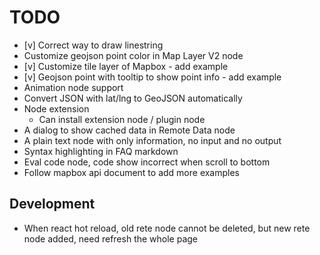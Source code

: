 # TODO

* [v] Correct way to draw linestring
* Customize geojson point color in Map Layer V2 node
* [v] Customize tile layer of Mapbox - add example
* [v] Geojson point with tooltip to show point info - add example
* Animation node support
* Convert JSON with lat/lng to GeoJSON automatically
* Node extension
  * Can install extension node / plugin node
* A dialog to show cached data in Remote Data node
* A plain text node with only information, no input and no output
* Syntax highlighting in FAQ markdown
* Eval code node, code show incorrect when scroll to bottom
* Follow mapbox api document to add more examples

## Development

* When react hot reload, old rete node cannot be deleted, but new rete node added, need refresh the whole page